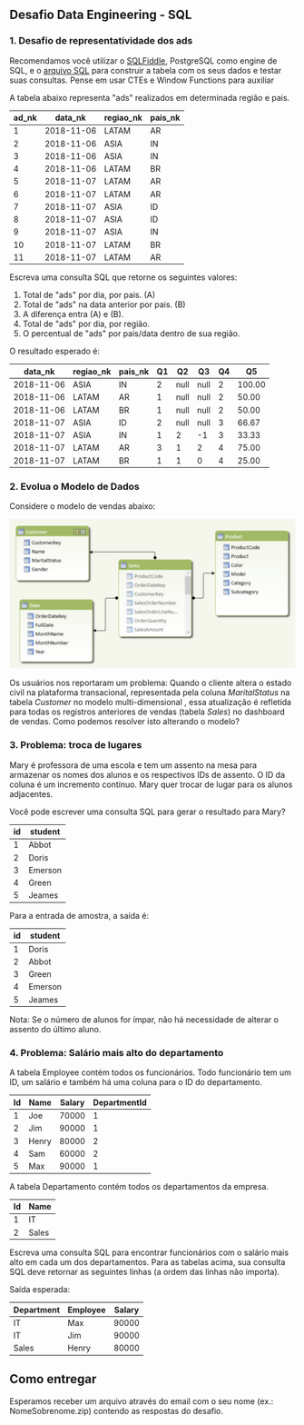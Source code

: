 ## Desafio Data Engineering - SQL

### 1. Desafio de representatividade dos ads


Recomendamos você utilizar o [SQLFiddle](http://sqlfiddle.com), PostgreSQL como engine de SQL, e o [arquivo SQL](data.sql) para construir a tabela com os seus dados e testar suas consultas.
Pense em usar CTEs e Window Functions para auxiliar


A tabela abaixo representa "ads" realizados em determinada região e pais. 

| ad_nk | data_nk | regiao_nk | pais_nk |
| --- | --- | --- | --- |
| 1 | 2018-11-06 | LATAM | AR |
| 2 | 2018-11-06 | ASIA | IN |
| 3 | 2018-11-06 | ASIA | IN |
| 4 | 2018-11-06 | LATAM | BR |
| 5 | 2018-11-07 | LATAM | AR |
| 6 | 2018-11-07 | LATAM | AR |
| 7 | 2018-11-07 | ASIA | ID |
| 8 | 2018-11-07 | ASIA | ID |
| 9 | 2018-11-07 | ASIA | IN |
| 10 | 2018-11-07 | LATAM | BR |
| 11 | 2018-11-07 | LATAM | AR |
	 
Escreva uma consulta SQL que retorne os seguintes valores:
1. Total de "ads" por dia, por pais. (A)
2. Total de "ads" na data anterior por pais. (B)
3. A diferença entra (A) e (B).
4. Total de "ads" por dia, por região.
5. O percentual de "ads" por pais/data dentro de sua região.


O resultado esperado é:

| data_nk | regiao_nk | pais_nk | Q1 | Q2 | Q3 | Q4 | Q5 |
| --- | --- | --- | --- | --- | --- | --- | --- |
| 2018-11-06 | ASIA | IN | 2 | null | null | 2 | 100.00 |
| 2018-11-06 | LATAM | AR | 1 | null | null | 2 | 50.00 |
| 2018-11-06 | LATAM | BR | 1 | null | null | 2 | 50.00 |
| 2018-11-07 | ASIA | ID | 2 | null | null | 3 | 66.67 |
| 2018-11-07 | ASIA | IN | 1 | 2 | -1 | 3 | 33.33 |
| 2018-11-07 | LATAM | AR | 3 | 1 | 2 | 4 | 75.00 |
| 2018-11-07 | LATAM | BR | 1 | 1 | 0 | 4 | 25.00 |
	 

### 2. Evolua o Modelo de Dados
Considere o modelo de vendas abaixo:

![Modelo de Vendas](dw.png)

Os usuários nos reportaram um problema: Quando o cliente altera o estado civil na plataforma transacional, representada pela coluna  *MaritalStatus* na tabela *Customer* no modelo multi-dimensional , essa atualização é refletida para todas os registros anteriores de vendas (tabela *Sales*) no dashboard de vendas. Como podemos resolver isto alterando o modelo?


### 3. Problema: troca de lugares
Mary é professora de uma escola e tem um assento na mesa para armazenar os nomes dos alunos e os respectivos IDs de assento. O ID da coluna é um incremento contínuo. Mary quer trocar de lugar para os alunos adjacentes.

Você pode escrever uma consulta SQL para gerar o resultado para Mary?


|    id   | student |
|   ---   |   ---   |
|    1    | Abbot   |
|    2    | Doris   |
|    3    | Emerson |
|    4    | Green   |
|    5    | Jeames  |

Para a entrada de amostra, a saída é:

|    id   | student |
|   ---   |   ---   |
|    1    | Doris   |
|    2    | Abbot   |
|    3    | Green   |
|    4    | Emerson |
|    5    | Jeames  |

Nota:
Se o número de alunos for ímpar, não há necessidade de alterar o assento do último aluno.


### 4. Problema: Salário mais alto do departamento
A tabela Employee contém todos os funcionários. Todo funcionário tem um ID, um salário e também há uma coluna para o ID do departamento.

| Id  | Name  | Salary | DepartmentId |
| --- | ---   | ---    | ---          |
| 1   | Joe   | 70000  | 1            |
| 2   | Jim   | 90000  | 1            |
| 3   | Henry | 80000  | 2            |
| 4   | Sam   | 60000  | 2            |
| 5   | Max   | 90000  | 1            |

A tabela Departamento contém todos os departamentos da empresa.

| Id  | Name     |
| --- | ---      |
| 1   | IT       |
| 2   | Sales    |
Escreva uma consulta SQL para encontrar funcionários com o salário mais alto em cada um dos departamentos. Para as tabelas acima, sua consulta SQL deve retornar as seguintes linhas (a ordem das linhas não importa).

Saída esperada:

| Department | Employee | Salary |
| ---        | ---      | ---    |
| IT         | Max      | 90000  |
| IT         | Jim      | 90000  |
| Sales      | Henry    | 80000  |


## Como entregar
Esperamos receber um arquivo através do email com o seu nome (ex.: NomeSobrenome.zip) contendo as respostas do desafio.
